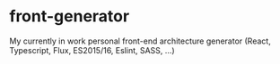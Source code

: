 # front-generator
My currently in work personal front-end architecture generator (React, Typescript, Flux, ES2015/16, Eslint, SASS, ...)


